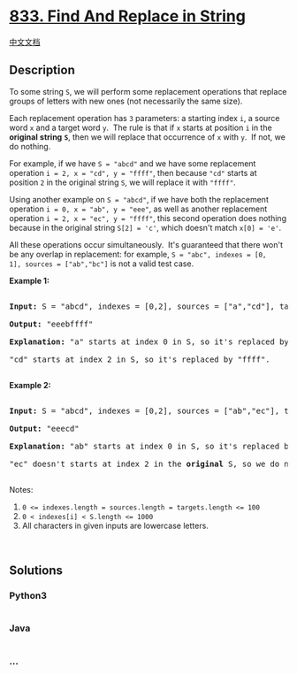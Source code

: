 # [833. Find And Replace in String](https://leetcode.com/problems/find-and-replace-in-string)

[中文文档](/solution/0800-0899/0833.Find%20And%20Replace%20in%20String/README.md)

## Description

<p>To some string <code>S</code>, we will perform some&nbsp;replacement&nbsp;operations that replace groups of letters with new ones (not necessarily the same size).</p>

<p>Each replacement operation has <code>3</code> parameters: a starting index <code>i</code>, a source word&nbsp;<code>x</code>&nbsp;and a target word&nbsp;<code>y</code>.&nbsp; The rule is that if <code><font face="monospace">x</font></code>&nbsp;starts at position <code>i</code>&nbsp;in the <strong>original</strong> <strong>string</strong> <strong><code>S</code></strong>, then we will replace that occurrence of&nbsp;<code>x</code>&nbsp;with&nbsp;<code>y</code>.&nbsp; If not, we do nothing.</p>

<p>For example, if we have&nbsp;<code>S = &quot;abcd&quot;</code>&nbsp;and we have some replacement operation&nbsp;<code>i = 2, x = &quot;cd&quot;, y = &quot;ffff&quot;</code>, then because&nbsp;<code>&quot;cd&quot;</code>&nbsp;starts at position <code><font face="monospace">2</font></code>&nbsp;in the original string <code>S</code>, we will replace it with <code>&quot;ffff&quot;</code>.</p>

<p>Using another example on <code>S = &quot;abcd&quot;</code>, if we have both the replacement operation <code>i = 0, x = &quot;ab&quot;, y = &quot;eee&quot;</code>, as well as another replacement operation&nbsp;<code>i = 2, x = &quot;ec&quot;, y = &quot;ffff&quot;</code>, this second operation does nothing because in the original string&nbsp;<code>S[2] = &#39;c&#39;</code>, which doesn&#39;t match&nbsp;<code>x[0] = &#39;e&#39;</code>.</p>

<p>All these operations occur simultaneously.&nbsp; It&#39;s guaranteed that there won&#39;t be any overlap in replacement: for example,&nbsp;<code>S = &quot;abc&quot;, indexes = [0, 1],&nbsp;sources = [&quot;ab&quot;,&quot;bc&quot;]</code> is not a valid test case.</p>

<p><strong>Example 1:</strong></p>

<pre>

<strong>Input: </strong>S = &quot;abcd&quot;, indexes = [0,2], sources = [&quot;a&quot;,&quot;cd&quot;], targets = [&quot;eee&quot;,&quot;ffff&quot;]

<strong>Output: </strong>&quot;eeebffff&quot;

<strong>Explanation:</strong> &quot;a&quot; starts at index 0 in S, so it&#39;s replaced by &quot;eee&quot;.

&quot;cd&quot; starts at index 2 in S, so it&#39;s replaced by &quot;ffff&quot;.

</pre>

<p><strong>Example 2:</strong></p>

<pre>

<strong>Input: </strong>S = &quot;abcd&quot;, indexes = [0,2], sources = [&quot;ab&quot;,&quot;ec&quot;], targets = [&quot;eee&quot;,&quot;ffff&quot;]

<strong>Output: </strong>&quot;eeecd&quot;

<strong>Explanation:</strong> &quot;ab&quot; starts at index 0 in S, so it&#39;s replaced by &quot;eee&quot;. 

&quot;ec&quot; doesn&#39;t starts at index 2 in the <strong>original</strong> S, so we do nothing.

</pre>

<p>Notes:</p>

<ol>
    <li><code>0 &lt;=&nbsp;indexes.length =&nbsp;sources.length =&nbsp;targets.length &lt;= 100</code></li>
    <li><code>0&nbsp;&lt;&nbsp;indexes[i]&nbsp;&lt; S.length &lt;= 1000</code></li>
    <li>All characters in given inputs are lowercase letters.</li>
</ol>

<p>&nbsp;</p>

## Solutions

<!-- tabs:start -->

### **Python3**

```python

```

### **Java**

```java

```

### **...**

```

```

<!-- tabs:end -->
